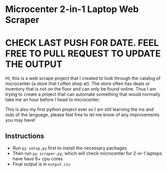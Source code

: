 # Microcenter 2-in-1 Laptop Web Scraper
# CHECK LAST PUSH FOR DATE. FEEL FREE TO PULL REQUEST TO UPDATE THE OUTPUT

Hi, this is a web scrape project that I created to look through the catalog of microcenter (a store that I often shop at). The store often has deals or inventory that is not on the floor and can only be found online. Thus I am trying to create a project that can automate something that would normally take me an hour before I head to microcenter.

This is also my first python project ever so I am still learning the ins and outs of the language, please feel free to let me know of any improvements you may have!

## Instructions
* Run `py setup.py` first to install the necessary packages
* Then run `py scraper.py`, which will check microcenter for 2-in-1 laptops have have 6+ cpu cores
* Final output is in `output.csv`
